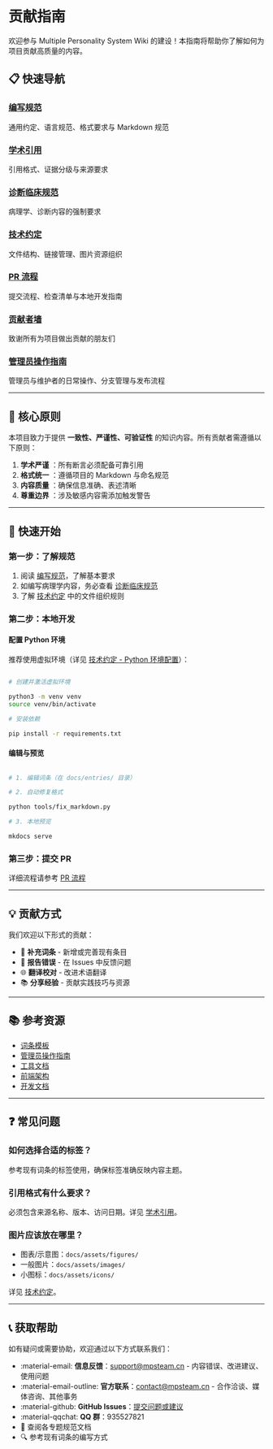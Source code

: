 # 贡献指南

欢迎参与 Multiple Personality System Wiki 的建设！本指南将帮助你了解如何为项目贡献高质量的内容。

## 📋 快速导航

### [编写规范](writing-guidelines.md)

通用约定、语言规范、格式要求与 Markdown 规范

### [学术引用](academic-citation.md)

引用格式、证据分级与来源要求

### [诊断临床规范](clinical-guidelines.md)

病理学、诊断内容的强制要求

### [技术约定](technical-conventions.md)

文件结构、链接管理、图片资源组织

### [PR 流程](pr-workflow.md)

提交流程、检查清单与本地开发指南

### [贡献者墙](contributors.md)

致谢所有为项目做出贡献的朋友们

### [管理员操作指南](../ADMIN_GUIDE.md)

管理员与维护者的日常操作、分支管理与发布流程

---

## 🎯 核心原则

本项目致力于提供 **一致性、严谨性、可验证性** 的知识内容。所有贡献者需遵循以下原则：

1. **学术严谨** ：所有断言必须配备可靠引用
2. **格式统一** ：遵循项目的 Markdown 与命名规范
3. **内容质量** ：确保信息准确、表述清晰
4. **尊重边界** ：涉及敏感内容需添加触发警告

---

## 🚀 快速开始

### 第一步：了解规范

1. 阅读 [编写规范](writing-guidelines.md)，了解基本要求
2. 如编写病理学内容，务必查看 [诊断临床规范](clinical-guidelines.md)
3. 了解 [技术约定](technical-conventions.md) 中的文件组织规则

### 第二步：本地开发

#### 配置 Python 环境

推荐使用虚拟环境（详见 [技术约定 - Python 环境配置](technical-conventions.md#7-python-环境配置)）：

```bash

# 创建并激活虚拟环境

python3 -m venv venv
source venv/bin/activate

# 安装依赖

pip install -r requirements.txt
```

#### 编辑与预览

```bash

# 1. 编辑词条（在 docs/entries/ 目录）

# 2. 自动修复格式

python tools/fix_markdown.py

# 3. 本地预览

mkdocs serve
```

### 第三步：提交 PR

详细流程请参考 [PR 流程](pr-workflow.md)

---

## 💡 贡献方式

我们欢迎以下形式的贡献：

- 📝 **补充词条** - 新增或完善现有条目
- 🐛 **报告错误** - 在 Issues 中反馈问题
- 🌐 **翻译校对** - 改进术语翻译
- 📚 **分享经验** - 贡献实践技巧与资源

---

## 📚 参考资源

- [词条模板](../TEMPLATE_ENTRY.md)
- [管理员操作指南](../ADMIN_GUIDE.md)
- [工具文档](../tools/README.md)
- [前端架构](../dev/THEME_GUIDE.md)
- [开发文档](../dev/)

---

## ❓ 常见问题

### 如何选择合适的标签？

参考现有词条的标签使用，确保标签准确反映内容主题。

### 引用格式有什么要求？

必须包含来源名称、版本、访问日期。详见 [学术引用](academic-citation.md)。

### 图片应该放在哪里？

- 图表/示意图：`docs/assets/figures/`
- 一般图片：`docs/assets/images/`
- 小图标：`docs/assets/icons/`

详见 [技术约定](technical-conventions.md#图片资源组织)。

---

## 📞 获取帮助

如有疑问或需要协助，欢迎通过以下方式联系我们：

- :material-email: **信息反馈**：[support@mpsteam.cn](mailto:support@mpsteam.cn) - 内容错误、改进建议、使用问题
- :material-email-outline: **官方联系**：[contact@mpsteam.cn](mailto:contact@mpsteam.cn) - 合作洽谈、媒体咨询、其他事务
- :material-github: **GitHub Issues**：[提交问题或建议](https://github.com/mps-team-cn/Multiple_personality_system_wiki/issues)
- :material-qqchat: **QQ 群**：935527821
- 📖 查阅各专题规范文档
- 🔍 参考现有词条的编写方式
